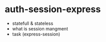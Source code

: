 # auth-session-express
 - statefull & stateless
 - what is session mangment
 - task (express-session)
